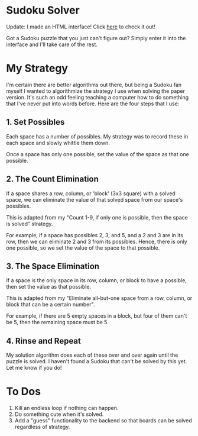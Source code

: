 # Sudoku Solver

Update: I made an HTML interface!  Click [here](https://sudoku-hint.herokuapp.com/) to check it out!

Got a Sudoku puzzle that you just can't figure out?  Simply enter it into the interface and I'll take care of the rest.

# My Strategy

I'm certain there are better algorithms out there, but being a Sudoku fan myself I wanted to algorithmize the strategy I use when solving the paper version.  It's such an odd feeling teaching a computer how to do something that I've never put into words before.  Here are the four steps that I use:

## 1. Set Possibles

Each space has a number of possibles.  My strategy was to record these in each space and slowly whittle them down.

Once a space has only one possible, set the value of the space as that one possible.

## 2. The Count Elimination

If a space shares a row, column, or 'block' (3x3 square) with a solved space, we can eliminate the value of that solved space from our space's possibles.

This is adapted from my "Count 1-9, if only one is possible, then the space is solved" strategy.

For example, if a space has possibles 2, 3, and 5, and a 2 and 3 are in its row, then we can eliminate 2 and 3 from its possibles.  Hence, there is only one possible, so we set the value of the space to that possible.

## 3. The Space Elimination

If a space is the only space in its row, column, or block to have a possible, then set the value as that possible.

This is adapted from my "Eliminate all-but-one space from a row, column, or block that can be a certain number".

For example, if there are 5 empty spaces in a block, but four of them can't be 5, then the remaining space must be 5.

## 4. Rinse and Repeat

My solution algorithm does each of these over and over again until the puzzle is solved.  I haven't found a Sudoku that can't be solved by this yet.  Let me know if you do!

# To Dos

1. Kill an endless loop if nothing can happen.
2. Do something cute when it's solved.
3. Add a "guess" functionality to the backend so that boards can be solved regardless of strategy.
